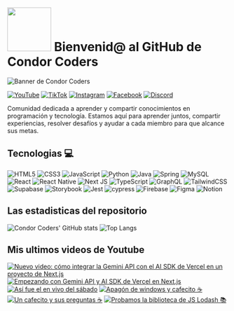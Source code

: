 # <img src="https://i.giphy.com/media/v1.Y2lkPTc5MGI3NjExZTYxeHplMjB2ZnloamhoOTViN2E2MTY2OTJ5MGtoeDQza3lsbW5nMSZlcD12MV9pbnRlcm5hbF9naWZfYnlfaWQmY3Q9Zw/Pt5PnJVtHuy2s/giphy.gif" width="100"/> Bienvenid@ al GitHub de Condor Coders

![Banner de Condor Coders](banner-github-condor-coders.png)

[![YouTube](https://img.shields.io/badge/YouTube-%23FF0000.svg?style=for-the-badge&logo=YouTube&logoColor=white)](https://www.youtube.com/@condorcoders)
[![TikTok](https://img.shields.io/badge/TikTok-%23000000.svg?style=for-the-badge&logo=TikTok&logoColor=white)](https://www.tiktok.com/@condorcoders)
[![Instagram](https://img.shields.io/badge/Instagram-%23E4405F.svg?style=for-the-badge&logo=Instagram&logoColor=white)](https://www.instagram.com/condorcoders/)
[![Facebook](https://img.shields.io/badge/Facebook-%231877F2.svg?style=for-the-badge&logo=Facebook&logoColor=white)](https://www.facebook.com/condorcoders/)
[![Discord](https://img.shields.io/badge/Discord-%235865F2.svg?style=for-the-badge&logo=discord&logoColor=white)](https://discord.gg/ah7zYsBU)

Comunidad dedicada a aprender y compartir conocimientos en programación y tecnología. Estamos aquí para aprender juntos, compartir experiencias, resolver desafíos y ayudar a cada miembro para que alcance sus metas.

## Tecnologias 💻
![HTML5](https://img.shields.io/badge/html5-%23E34F26.svg?style=for-the-badge&logo=html5&logoColor=white)
![CSS3](https://img.shields.io/badge/css3-%231572B6.svg?style=for-the-badge&logo=css3&logoColor=white)
![JavaScript](https://img.shields.io/badge/javascript-%23323330.svg?style=for-the-badge&logo=javascript&logoColor=%23F7DF1E)
![Python](https://img.shields.io/badge/python-3670A0?style=for-the-badge&logo=python&logoColor=ffdd54)
![Java](https://img.shields.io/badge/java-%23ED8B00.svg?style=for-the-badge&logo=openjdk&logoColor=white)
![Spring](https://img.shields.io/badge/spring-%236DB33F.svg?style=for-the-badge&logo=spring&logoColor=white)
![MySQL](https://img.shields.io/badge/mysql-%2300f.svg?style=for-the-badge&logo=mysql&logoColor=white)
<br/>
![React](https://img.shields.io/badge/react-%2320232a.svg?style=for-the-badge&logo=react&logoColor=%2361DAFB)
![React Native](https://img.shields.io/badge/react_native-%2320232a.svg?style=for-the-badge&logo=react&logoColor=%2361DAFB)
![Next JS](https://img.shields.io/badge/Next-black?style=for-the-badge&logo=next.js&logoColor=white)
![TypeScript](https://img.shields.io/badge/typescript-%23007ACC.svg?style=for-the-badge&logo=typescript&logoColor=white)
![GraphQL](https://img.shields.io/badge/-GraphQL-E10098?style=for-the-badge&logo=graphql&logoColor=white)
![TailwindCSS](https://img.shields.io/badge/tailwindcss-%2338B2AC.svg?style=for-the-badge&logo=tailwind-css&logoColor=white)
<br/>
![Supabase](https://img.shields.io/badge/Supabase-3ECF8E?style=for-the-badge&logo=supabase&logoColor=white)
![Storybook](https://img.shields.io/badge/-Storybook-FF4785?style=for-the-badge&logo=storybook&logoColor=white)
![Jest](https://img.shields.io/badge/-jest-%23C21325?style=for-the-badge&logo=jest&logoColor=white)
![cypress](https://img.shields.io/badge/-cypress-%23E5E5E5?style=for-the-badge&logo=cypress&logoColor=058a5e)
![Firebase](https://img.shields.io/badge/Firebase-039BE5?style=for-the-badge&logo=Firebase&logoColor=white)
![Figma](https://img.shields.io/badge/figma-%23F24E1E.svg?style=for-the-badge&logo=figma&logoColor=white)
![Notion](https://img.shields.io/badge/Notion-%23000000.svg?style=for-the-badge&logo=notion&logoColor=white)

## Las estadisticas del repositorio
![Condor Coders' GitHub stats](https://github-readme-stats.vercel.app/api?username=condorcoders&show_icons=true&theme=dark) ![Top Langs](https://github-readme-stats.vercel.app/api/top-langs/?username=condorcoders&layout=compact&theme=dark)

## Mis ultimos videos de Youtube
<!-- BEGIN YOUTUBE-CARDS -->
[![Nuevo video: cómo integrar la Gemini API con el AI SDK de Vercel en un proyecto de Next.js](https://ytcards.demolab.com/?id=EweNCOCbJCc&title=Nuevo+video%3A+c%C3%B3mo+integrar+la+Gemini+API+con+el+AI+SDK+de+Vercel+en+un+proyecto+de+Next.js&lang=en&timestamp=1722398195&background_color=%230d1117&title_color=%23ffffff&stats_color=%23dedede&max_title_lines=1&width=250&border_radius=5 "Nuevo video: cómo integrar la Gemini API con el AI SDK de Vercel en un proyecto de Next.js")](https://www.youtube.com/watch?v=EweNCOCbJCc)
[![Empezando con Gemini API y AI SDK de Vercel en Next.js](https://ytcards.demolab.com/?id=YNctsYfpB1Y&title=Empezando+con+Gemini+API+y+AI+SDK+de+Vercel+en+Next.js&lang=en&timestamp=1722263078&background_color=%230d1117&title_color=%23ffffff&stats_color=%23dedede&max_title_lines=1&width=250&border_radius=5 "Empezando con Gemini API y AI SDK de Vercel en Next.js")](https://www.youtube.com/watch?v=YNctsYfpB1Y)
[![Así fue el en vivo del sábado](https://ytcards.demolab.com/?id=_Ml8Z_451YA&title=As%C3%AD+fue+el+en+vivo+del+s%C3%A1bado&lang=en&timestamp=1721858966&background_color=%230d1117&title_color=%23ffffff&stats_color=%23dedede&max_title_lines=1&width=250&border_radius=5 "Así fue el en vivo del sábado")](https://www.youtube.com/watch?v=_Ml8Z_451YA)
[![Apagón de windows y cafecito ☕](https://ytcards.demolab.com/?id=ib1DG-IOLtM&title=Apag%C3%B3n+de+windows+y+cafecito+%E2%98%95&lang=en&timestamp=1721685385&background_color=%230d1117&title_color=%23ffffff&stats_color=%23dedede&max_title_lines=1&width=250&border_radius=5 "Apagón de windows y cafecito ☕")](https://www.youtube.com/watch?v=ib1DG-IOLtM)
[![Un cafecito y sus preguntas ☕](https://ytcards.demolab.com/?id=tBBmvRJPPwA&title=Un+cafecito+y+sus+preguntas+%E2%98%95&lang=en&timestamp=1720350521&background_color=%230d1117&title_color=%23ffffff&stats_color=%23dedede&max_title_lines=1&width=250&border_radius=5 "Un cafecito y sus preguntas ☕")](https://www.youtube.com/watch?v=tBBmvRJPPwA)
[![Probamos la biblioteca de JS Lodash 📚](https://ytcards.demolab.com/?id=rK3oEIC9Mf8&title=Probamos+la+biblioteca+de+JS+Lodash+%F0%9F%93%9A&lang=en&timestamp=1719746337&background_color=%230d1117&title_color=%23ffffff&stats_color=%23dedede&max_title_lines=1&width=250&border_radius=5 "Probamos la biblioteca de JS Lodash 📚")](https://www.youtube.com/watch?v=rK3oEIC9Mf8)
<!-- END YOUTUBE-CARDS -->

